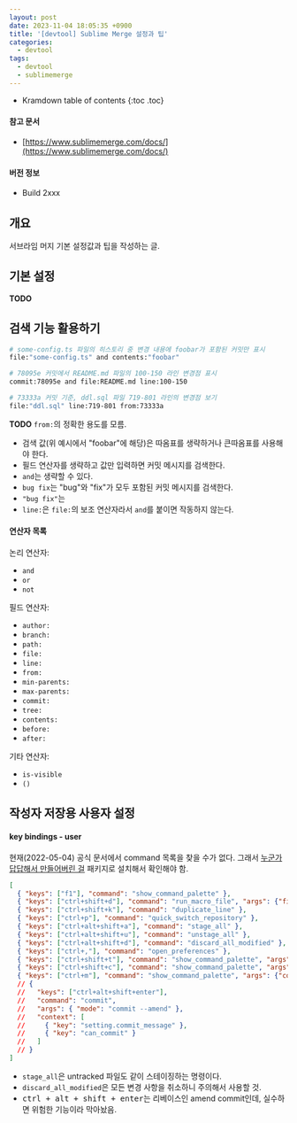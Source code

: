 ```yaml
---
layout: post
date: 2023-11-04 18:05:35 +0900
title: '[devtool] Sublime Merge 설정과 팁'
categories:
  - devtool
tags:
  - devtool
  - sublimemerge
---
```


* Kramdown table of contents
{:toc .toc}

#### 참고 문서

- [https://www.sublimemerge.com/docs/](https://www.sublimemerge.com/docs/)

#### 버전 정보

- Build 2xxx


## 개요

서브라임 머지 기본 설정값과 팁을 작성하는 글.


## 기본 설정

**TODO**


## 검색 기능 활용하기

```bash
# some-config.ts 파일의 히스토리 중 변경 내용에 foobar가 포함된 커밋만 표시
file:"some-config.ts" and contents:"foobar"

# 78095e 커밋에서 README.md 파일의 100-150 라인 변경점 표시
commit:78095e and file:README.md line:100-150

# 73333a 커밋 기준, ddl.sql 파일 719-801 라인의 변경점 보기
file:"ddl.sql" line:719-801 from:73333a
```

**TODO** `from:`의 정확한 용도를 모름.

- 검색 값(위 예시에서 "foobar"에 해당)은 따옴표를 생략하거나 큰따옴표를 사용해야 한다.
- 필드 연산자를 생략하고 값만 입력하면 커밋 메시지를 검색한다.
- `and`는 생략할 수 있다. 
- `bug fix`는 "bug"와 "fix"가 모두 포함된 커밋 메시지를 검색한다.
- `"bug fix"`는 
- `line:`은 `file:`의 보조 연산자라서 `and`를 붙이면 작동하지 않는다.

#### 연산자 목록

논리 연산자:

- `and`
- `or`
- `not`

필드 연산자: 

- `author:`
- `branch:`
- `path:`
- `file:`
- `line:`
- `from:`
- `min-parents:`
- `max-parents:`
- `commit:`
- `tree:`
- `contents:`
- `before:`
- `after:`

기타 연산자: 

- `is-visible`
- `()`


## 작성자 저장용 사용자 설정

#### key bindings - user

현재(2022-05-04) 공식 문서에서 command 목록을 찾을 수가 없다. 그래서 [누군가 답답해서 만들어버린 걸](https://github.com/Sublime-Instincts/CommandsBrowser) 패키지로 설치해서 확인해야 함.

```json
[
  { "keys": ["f1"], "command": "show_command_palette" },
  { "keys": ["ctrl+shift+d"], "command": "run_macro_file", "args": {"file": "res://Packages/Default/Delete Line.sublime-macro"} },
  { "keys": ["ctrl+shift+k"], "command": "duplicate_line" },
  { "keys": ["ctrl+p"], "command": "quick_switch_repository" },
  { "keys": ["ctrl+alt+shift+a"], "command": "stage_all" },
  { "keys": ["ctrl+alt+shift+u"], "command": "unstage_all" },
  { "keys": ["ctrl+alt+shift+d"], "command": "discard_all_modified" },
  { "keys": ["ctrl+,"], "command": "open_preferences" },
  { "keys": ["ctrl+shift+t"], "command": "show_command_palette", "args": {"command": "create_tag"} },
  { "keys": ["ctrl+shift+c"], "command": "show_command_palette", "args": {"command": "commit"} },
  { "keys": ["ctrl+m"], "command": "show_command_palette", "args": {"command": "merge_branch"} }
  // { 
  //   "keys": ["ctrl+alt+shift+enter"], 
  //   "command": "commit", 
  //   "args": { "mode": "commit --amend" }, 
  //   "context": [
  //     { "key": "setting.commit_message" }, 
  //     { "key": "can_commit" }
  //   ]
  // }
]
```

- `stage_all`은 untracked 파일도 같이 스테이징하는 명령이다. 
- `discard_all_modified`은 모든 변경 사항을 취소하니 주의해서 사용할 것. 
- <kbd>ctrl + alt + shift + enter</kbd>는 리베이스인 amend commit인데, 실수하면 위험한 기능이라 막아놨음.
